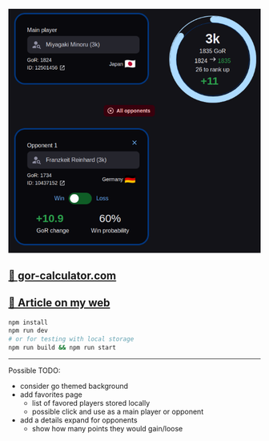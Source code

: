 <p align="center">
    <img src="assets/featured.png"/>
</p>

## [🚀️ gor-calculator.com](https://gor-calculator.com/)

## [📜️ Article on my web](https://radim.xyz/project/gor-calculator/)

```bash
npm install
npm run dev
# or for testing with local storage
npm run build && npm run start
```

---

Possible TODO:

- consider go themed background
- add favorites page
  - list of favored players stored locally
  - possible click and use as a main player or opponent
- add a details expand for opponents
  - show how many points they would gain/loose
